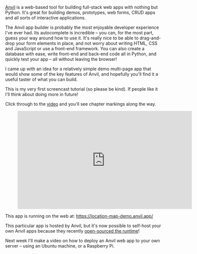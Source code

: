 [Anvil](https://anvil.works/) is a web-based tool for building full-stack web apps with nothing but
Python. It's great for building demos, prototypes, web forms, CRUD apps and all sorts of interactive
applications.

The Anvil app builder is probably the most enjoyable developer experience I've ever had. Its
autocomplete is incredible – you can, for the most part, guess your way around how to use it. It's
really nice to be able to drag-and-drop your form elements in place, and not worry about writing
HTML, CSS and JavaScript or use a front-end framework. You can also create a database with ease,
write front-end and back-end code all in Python, and quickly test your app – all without leaving the
browser!

I came up with an idea for a relatively simple demo multi-page app that would show some of the key
features of Anvil, and hopefully you'll find it a useful taster of what you can build.

This is my very first screencast tutorial (so please be kind). If people like it I'll think about
doing more in future!

Click through to the [video](https://www.youtube.com/watch?v=uBF5ewOcPQE) and you'll see chapter
markings along the way.

<figure>
<iframe width="560" height="315" src="https://www.youtube.com/embed/uBF5ewOcPQE?si=LPJHw3M519OHPqlH" title="YouTube video player" frameborder="0" allow="accelerometer; autoplay; clipboard-write; encrypted-media; gyroscope; picture-in-picture; web-share" referrerpolicy="strict-origin-when-cross-origin" allowfullscreen></iframe>
</figure>

This app is running on the web at: <https://location-map-demo.anvil.app/>

This particular app is hosted by Anvil, but it's now possible to self-host your own Anvil apps
because they recently [open-sourced the runtime](https://anvil.works/blog/open-source)!

Next week I'll make a video on how to deploy an Anvil web app to your own server – using an Ubuntu
machine, or a Raspberry Pi.

